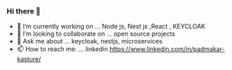 ### Hi there 👋

<!--
**padmakarkasture/padmakarkasture** is a ✨ _special_ ✨ repository because its `README.md` (this file) appears on your GitHub profile.

Here are some ideas to get you started:

- 🔭 I’m currently working on ... Node js, Nest js , KEYCLOAK, kafka
- 🌱 I’m currently learning ...    changess every week
- 👯 I’m looking to collaborate on ...  open source projects
- 🤔 I’m looking for help with ...
- 💬 Ask me about ...  keycloak, nestjs, microservices
- 📫 How to reach me: ...
- 😄 Pronouns: ...
- ⚡ Fun fact: ...
-->

- 🔭 I’m currently working on ... Node js, Nest js ,React , KEYCLOAK  
- 👯 I’m looking to collaborate on ...  open source projects
- 💬 Ask me about ...  keycloak, nestjs, microservices
- 📫 How to reach me: ... linkedin https://www.linkedin.com/in/padmakar-kasture/

